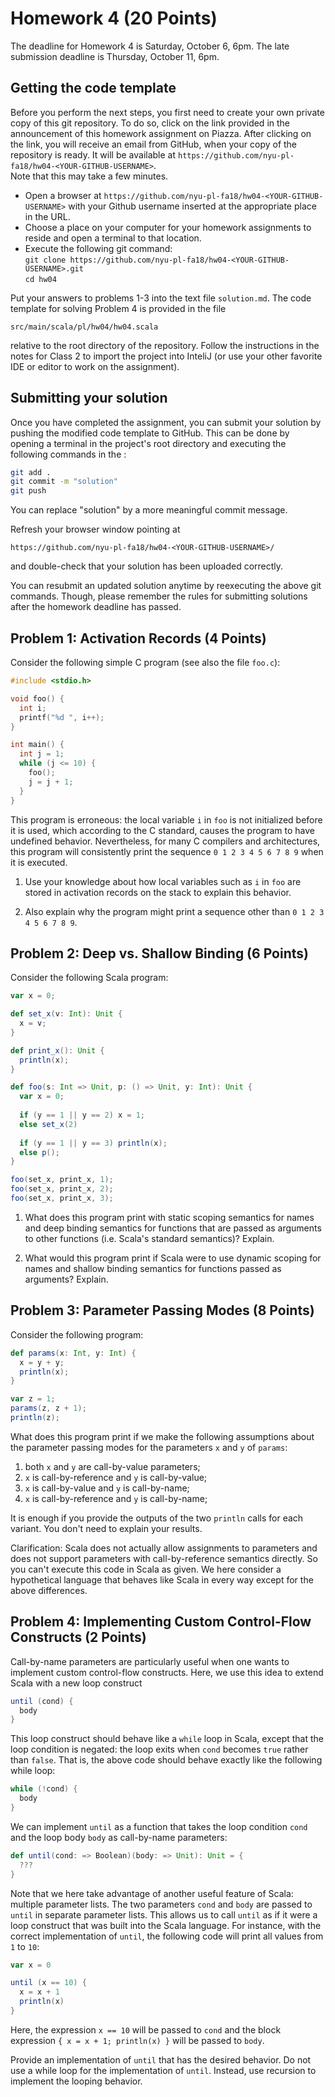 # Homework 4 (20 Points)

The deadline for Homework 4 is Saturday, October 6, 6pm. The late
submission deadline is Thursday, October 11, 6pm.

## Getting the code template

Before you perform the next steps, you first need to create your own
private copy of this git repository. To do so, click on the link
provided in the announcement of this homework assignment on
Piazza. After clicking on the link, you will receive an email from
GitHub, when your copy of the repository is ready. It will be
available at
`https://github.com/nyu-pl-fa18/hw04-<YOUR-GITHUB-USERNAME>`.  
Note that this may take a few minutes.

* Open a browser at `https://github.com/nyu-pl-fa18/hw04-<YOUR-GITHUB-USERNAME>` with your Github username inserted at the appropriate place in the URL.
* Choose a place on your computer for your homework assignments to reside and open a terminal to that location.
* Execute the following git command: <br/>
  ```git clone https://github.com/nyu-pl-fa18/hw04-<YOUR-GITHUB-USERNAME>.git```<br/>
  ```cd hw04```

Put your answers to problems 1-3 into the text file `solution.md`.
The code template for solving Problem 4 is provided in the file

```
src/main/scala/pl/hw04/hw04.scala
```

relative to the root directory of the repository. Follow the
instructions in the notes for Class 2 to import the project into
InteliJ (or use your other favorite IDE or editor to work on the assignment).


## Submitting your solution

Once you have completed the assignment, you can submit your solution
by pushing the modified code template to GitHub. This can be done by
opening a terminal in the project's root directory and executing the
following commands in the :

```bash
git add .
git commit -m "solution"
git push
```

You can replace "solution" by a more meaningful commit message.

Refresh your browser window pointing at
```
https://github.com/nyu-pl-fa18/hw04-<YOUR-GITHUB-USERNAME>/
```
and double-check that your solution has been uploaded correctly.

You can resubmit an updated solution anytime by reexecuting the above
git commands. Though, please remember the rules for submitting
solutions after the homework deadline has passed.


## Problem 1: Activation Records (4 Points)

Consider the following simple C program (see also the file `foo.c`):

```c
#include <stdio.h>

void foo() {
  int i;
  printf("%d ", i++);
}

int main() {
  int j = 1;
  while (j <= 10) {
    foo();
    j = j + 1;
  }
}
```

This program is erroneous: the local variable `i` in `foo` is not
initialized before it is used, which according to the C standard,
causes the program to have undefined behavior. Nevertheless, for many
C compilers and architectures, this program will consistently print
the sequence `0 1 2 3 4 5 6 7 8 9` when it is executed. 

1. Use your knowledge about how local variables such as `i` in `foo`
   are stored in activation records on the stack to explain this
   behavior.

2. Also explain why the program might print a sequence other than `0 1
   2 3 4 5 6 7 8 9`.

## Problem 2: Deep vs. Shallow Binding (6 Points)

Consider the following Scala program:

```scala
var x = 0;

def set_x(v: Int): Unit {
  x = v;
}

def print_x(): Unit {
  println(x);
}

def foo(s: Int => Unit, p: () => Unit, y: Int): Unit {
  var x = 0;
  
  if (y == 1 || y == 2) x = 1;
  else set_x(2)
  
  if (y == 1 || y == 3) println(x);
  else p();
}

foo(set_x, print_x, 1);
foo(set_x, print_x, 2);
foo(set_x, print_x, 3);
```

1. What does this program print with static scoping semantics for
   names and deep binding semantics for functions that are passed as
   arguments to other functions (i.e. Scala's standard semantics)?
   Explain.
   
2. What would this program print if Scala were to use dynamic scoping
   for names and shallow binding semantics for functions passed as
   arguments? Explain.

## Problem 3: Parameter Passing Modes (8 Points)

Consider the following program:

```scala
def params(x: Int, y: Int) {
  x = y + y;
  println(x);
}

var z = 1;
params(z, z + 1);
println(z);
```

What does this program print if we make the following assumptions about
the parameter passing modes for the parameters `x` and `y` of
`params`:

1. both `x` and `y` are call-by-value parameters;
2.  `x` is call-by-reference and `y` is call-by-value;
3. `x` is call-by-value and `y` is call-by-name;
4. `x` is call-by-reference and `y` is call-by-name;

It is enough if you provide the outputs of the two `println` calls for
each variant. You don't need to explain your results.

Clarification: Scala does not actually allow assignments to parameters
and does not support parameters with call-by-reference semantics
directly. So you can't execute this code in Scala as given. We here
consider a hypothetical language that behaves like Scala in every way
except for the above differences.

## Problem 4: Implementing Custom Control-Flow Constructs (2 Points)

Call-by-name parameters are particularly useful when one wants to
implement custom control-flow constructs. Here, we use this idea to
extend Scala with a new loop construct

```scala
until (cond) { 
  body
}
```

This loop construct should behave like a `while` loop in Scala, except
that the loop condition is negated: the loop exits when `cond` becomes
`true` rather than `false`. That is, the above code should behave
exactly like the following while loop:

```scala
while (!cond) {
  body
}
```

We can implement `until` as a function that takes the loop condition
`cond` and the loop body `body` as call-by-name parameters:

```scala
def until(cond: => Boolean)(body: => Unit): Unit = {
  ???
}
```

Note that we here take advantage of another useful feature of Scala:
multiple parameter lists. The two parameters `cond` and `body` are
passed to `until` in separate parameter lists. This allows us to call
`until` as if it were a loop construct that was built into the Scala
language. For instance, with the correct implementation of `until`,
the following code will print all values from `1` to `10`:

```scala
var x = 0

until (x == 10) {
  x = x + 1
  println(x)
}
```

Here, the expression `x == 10` will be passed to `cond` and the block
expression `{ x = x + 1; println(x) }` will be passed to `body`.

Provide an implementation of `until` that has the desired behavior.
Do not use a while loop for the implementation of `until`. Instead,
use recursion to implement the looping behavior.


